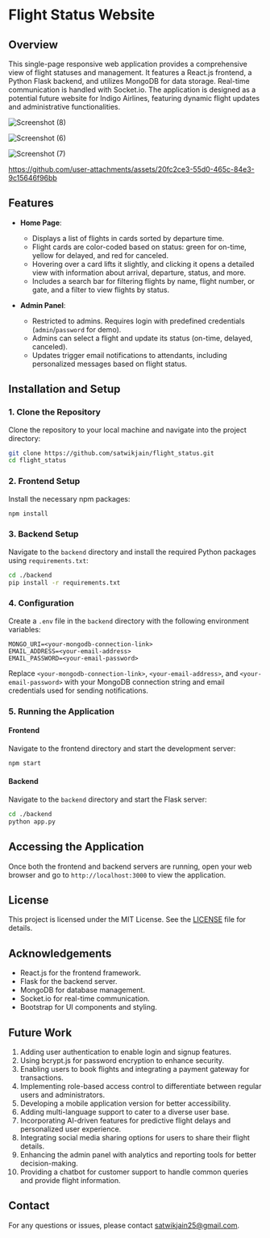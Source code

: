 # Flight Status Website

## Overview

This single-page responsive web application provides a comprehensive view of flight statuses and management. It features a React.js frontend, a Python Flask backend, and utilizes MongoDB for data storage. Real-time communication is handled with Socket.io. The application is designed as a potential future website for Indigo Airlines, featuring dynamic flight updates and administrative functionalities.

![Screenshot (8)](https://github.com/user-attachments/assets/7559c58a-1b12-4f47-bd8e-a39b30dca666)

![Screenshot (6)](https://github.com/user-attachments/assets/087b21df-e379-4d78-a299-3630558b41cd)

![Screenshot (7)](https://github.com/user-attachments/assets/66fb6dfa-ec2b-414c-b1ae-982dfa3081a9)



https://github.com/user-attachments/assets/20fc2ce3-55d0-465c-84e3-9c15646f96bb



## Features

- **Home Page**: 
  - Displays a list of flights in cards sorted by departure time.
  - Flight cards are color-coded based on status: green for on-time, yellow for delayed, and red for canceled.
  - Hovering over a card lifts it slightly, and clicking it opens a detailed view with information about arrival, departure, status, and more.
  - Includes a search bar for filtering flights by name, flight number, or gate, and a filter to view flights by status.

- **Admin Panel**:
  - Restricted to admins. Requires login with predefined credentials (`admin`/`password` for demo).
  - Admins can select a flight and update its status (on-time, delayed, canceled).
  - Updates trigger email notifications to attendants, including personalized messages based on flight status.

## Installation and Setup

### 1. Clone the Repository

Clone the repository to your local machine and navigate into the project directory:

```bash
git clone https://github.com/satwikjain/flight_status.git
cd flight_status
```

### 2. Frontend Setup

Install the necessary npm packages:

```bash
npm install
```

### 3. Backend Setup

Navigate to the `backend` directory and install the required Python packages using `requirements.txt`:

```bash
cd ./backend
pip install -r requirements.txt
```

### 4. Configuration

Create a `.env` file in the `backend` directory with the following environment variables:

```env
MONGO_URI=<your-mongodb-connection-link>
EMAIL_ADDRESS=<your-email-address>
EMAIL_PASSWORD=<your-email-password>
```

Replace `<your-mongodb-connection-link>`, `<your-email-address>`, and `<your-email-password>` with your MongoDB connection string and email credentials used for sending notifications.

### 5. Running the Application

#### Frontend

Navigate to the frontend directory and start the development server:

```bash
npm start
```

#### Backend

Navigate to the `backend` directory and start the Flask server:

```bash
cd ./backend
python app.py
```

## Accessing the Application

Once both the frontend and backend servers are running, open your web browser and go to `http://localhost:3000` to view the application.

## License

This project is licensed under the MIT License. See the [LICENSE](LICENSE) file for details.

## Acknowledgements

- React.js for the frontend framework.
- Flask for the backend server.
- MongoDB for database management.
- Socket.io for real-time communication.
- Bootstrap for UI components and styling.

## Future Work

1. Adding user authentication to enable login and signup features.
2. Using bcrypt.js for password encryption to enhance security.
3. Enabling users to book flights and integrating a payment gateway for transactions.
4. Implementing role-based access control to differentiate between regular users and administrators.
5. Developing a mobile application version for better accessibility.
6. Adding multi-language support to cater to a diverse user base.
7. Incorporating AI-driven features for predictive flight delays and personalized user experience.
8. Integrating social media sharing options for users to share their flight details.
9. Enhancing the admin panel with analytics and reporting tools for better decision-making.
10. Providing a chatbot for customer support to handle common queries and provide flight information.

## Contact

For any questions or issues, please contact [satwikjain25@gmail.com](mailto:satwikjain25@gmail.com).